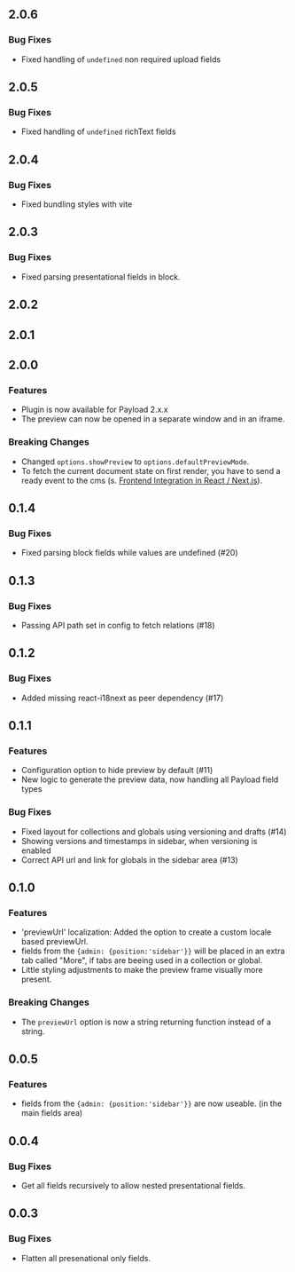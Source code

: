 ## 2.0.6

### Bug Fixes
- Fixed handling of `undefined` non required upload fields

## 2.0.5

### Bug Fixes
- Fixed handling of `undefined` richText fields

## 2.0.4

### Bug Fixes
- Fixed bundling styles with vite

## 2.0.3

### Bug Fixes
- Fixed parsing presentational fields in block.

## 2.0.2

## 2.0.1

## 2.0.0

### Features
- Plugin is now available for Payload 2.x.x
- The preview can now be opened in a separate window and in an iframe.

### Breaking Changes
- Changed `options.showPreview` to `options.defaultPreviewMode`.
- To fetch the current document state on first render, you have to send a ready event to the cms (s. [Frontend Integration in React / Next.js](https://github.com/pemedia/payload-visual-editor#frontend-integration-in-react--nextjs)).

## 0.1.4

### Bug Fixes
- Fixed parsing block fields while values are undefined (#20)

## 0.1.3

### Bug Fixes
- Passing API path set in config to fetch relations (#18)

## 0.1.2

### Bug Fixes
- Added missing react-i18next as peer dependency (#17)

## 0.1.1

### Features
- Configuration option to hide preview by default  (#11) 
- New logic to generate the preview data, now handling all Payload field types

### Bug Fixes
- Fixed layout for collections and globals using versioning and drafts (#14)
- Showing versions and timestamps in sidebar, when versioning is enabled
- Correct API url and link for globals in the sidebar area (#13) 

## 0.1.0

### Features
- 'previewUrl' localization: Added the option to create a custom locale based previewUrl.
- fields from the `{admin: {position:'sidebar'}}` will be placed in an extra tab called "More", if tabs are beeing used in a collection or global.
- Little styling adjustments to make the preview frame visually more present.

### Breaking Changes
- The `previewUrl` option is now a string returning function instead of a string.

## 0.0.5

### Features
- fields from the `{admin: {position:'sidebar'}}` are now useable. (in the main fields area)

## 0.0.4

### Bug Fixes
- Get all fields recursively to allow nested presentational fields.

## 0.0.3

### Bug Fixes
- Flatten all presenational only fields.
